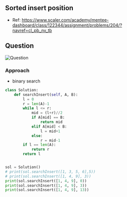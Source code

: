 
## Sorted insert position
- Ref: https://www.scaler.com/academy/mentee-dashboard/class/122344/assignment/problems/204/?navref=cl_pb_nv_tb

## Question
![Question](http://ankit-portfolio.s3-ap-southeast-1.amazonaws.com/images/datastructures/scaler/026-sorted-insert-position-question.png)

### Approach
- binary search

```py
class Solution:
    def searchInsert(self, A, B):
        l = 0
        r = len(A)-1
        while l <= r:
            mid = (l+r)//2
            if A[mid] == B:
                return mid
            elif A[mid] < B:
                l = mid+1
            else:
                r = mid-1
        if l == len(A):
            return r
        return l


sol = Solution()
# print(sol.searchInsert([1, 3, 5, 6],5))
# print(sol.searchInsert([1, 4, 9], 3))
print(sol.searchInsert([1, 4, 9], 0))
print(sol.searchInsert([1, 4, 9], 3))
print(sol.searchInsert([1, 4, 9], 13))
```